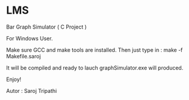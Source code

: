 # LMS
Bar Graph Simulator ( C Project ) 

For Windows User.

Make sure GCC and make tools are installed. Then just type in : make -f Makefile.saroj

It will be compiled and ready to lauch graphSimulator.exe will produced.

Enjoy!

Autor : Saroj Tripathi
